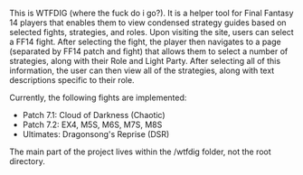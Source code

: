 This is WTFDIG (where the fuck do i go?). It is a helper tool for Final Fantasy 14 players that enables them to view condensed strategy guides based on selected fights, strategies, and roles.
Upon visiting the site, users can select a FF14 fight. After selecting the fight, the player then navigates to a page (separated by FF14 patch and fight) that allows them to select a number of strategies, along with their Role and Light Party.
After selecting all of this information, the user can then view all of the strategies, along with text descriptions specific to their role.

Currently, the following fights are implemented:
- Patch 7.1: Cloud of Darkness (Chaotic)
- Patch 7.2: EX4, M5S, M6S, M7S, M8S
- Ultimates: Dragonsong's Reprise (DSR)

The main part of the project lives within the /wtfdig folder, not the root directory.
